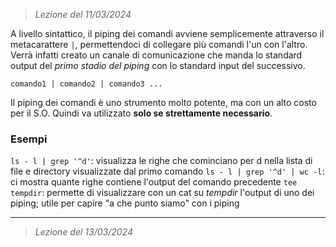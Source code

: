  > *Lezione del 11/03/2024*
 
A livello sintattico, il piping dei comandi avviene semplicemente attraverso il metacarattere `|`, permettendoci di collegare più comandi l'un con l'altro. Verrà infatti creato un canale di comunicazione che manda lo standard output del *primo stadio del piping* con lo standard input del successivo.
 ```
 comando1 | comando2 | comando3 ...
 ```
Il piping dei comandi è uno strumento molto potente, ma con un alto costo per il S.O. Quindi va utilizzato **solo se strettamente necessario**.

### Esempi
``ls - l | grep '^d'``: visualizza le righe che cominciano per d nella lista di file e directory visualizzate dal primo comando 
``ls - l | grep '^d' | wc -l``: ci mostra quante righe contiene l'output del comando precedente
``tee tempdir``: permette di visualizzare con un cat su *tempdir* l'output di uno dei piping; utile per capire "a che punto siamo" con i piping

---
 > *Lezione del 13/03/2024*
 

 